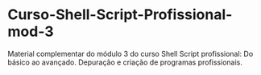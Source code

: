 # Curso-Shell-Script-Profissional-mod-3
Material complementar do módulo 3 do curso Shell Script profissional: Do básico ao avançado. Depuração e criação de programas profissionais.
